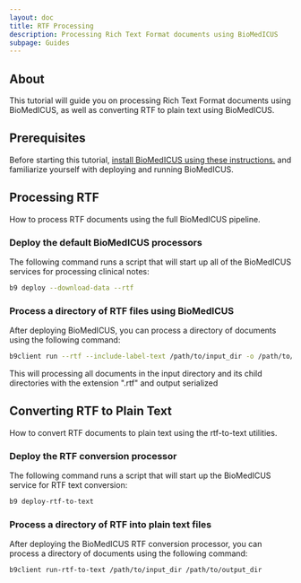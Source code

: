 ```yaml
---
layout: doc
title: RTF Processing
description: Processing Rich Text Format documents using BioMedICUS
subpage: Guides
---
```

## About

This tutorial will guide you on processing Rich Text Format documents using BioMedICUS, as well as converting RTF to plain text using BioMedICUS.

## Prerequisites

Before starting this tutorial, [install BioMedICUS using these instructions.](installation) and familiarize yourself with deploying and running BioMedICUS.

## Processing RTF

How to process RTF documents using the full BioMedICUS pipeline.

### Deploy the default BioMedICUS processors

The following command runs a script that will start up all of the BioMedICUS services for processing clinical notes:

```bash
b9 deploy --download-data --rtf
```

### Process a directory of RTF files using BioMedICUS

After deploying BioMedICUS, you can process a directory of documents using the following command:

```bash
b9client run --rtf --include-label-text /path/to/input_dir -o /path/to/output_dir
```

This will processing all documents in the input directory and its child directories with the extension ".rtf" and output serialized

## Converting RTF to Plain Text

How to convert RTF documents to plain text using the rtf-to-text utilities.

### Deploy the RTF conversion processor

The following command runs a script that will start up the BioMedICUS service for RTF text conversion:

```bash
b9 deploy-rtf-to-text
```

### Process a directory of RTF into plain text files

After deploying the BioMedICUS RTF conversion processor, you can process a directory of documents using the following command:

```bash
b9client run-rtf-to-text /path/to/input_dir /path/to/output_dir
```
